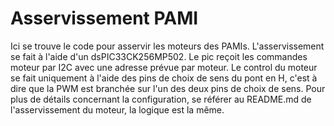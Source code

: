 # Asservissement PAMI

Ici se trouve le code pour asservir les moteurs des PAMIs.
L'asservissement se fait à l'aide d'un dsPIC33CK256MP502. Le pic reçoit les commandes moteur par I2C avec une adresse prévue par moteur. 
Le control du moteur se fait uniquement à l'aide des pins de choix de sens du pont en H, c'est à dire que la PWM est branchée sur l'un des deux pins  de choix de sens.
Pour plus de détails concernant la configuration, se référer au README.md de l'asservissement du moteur, la logique est la même.